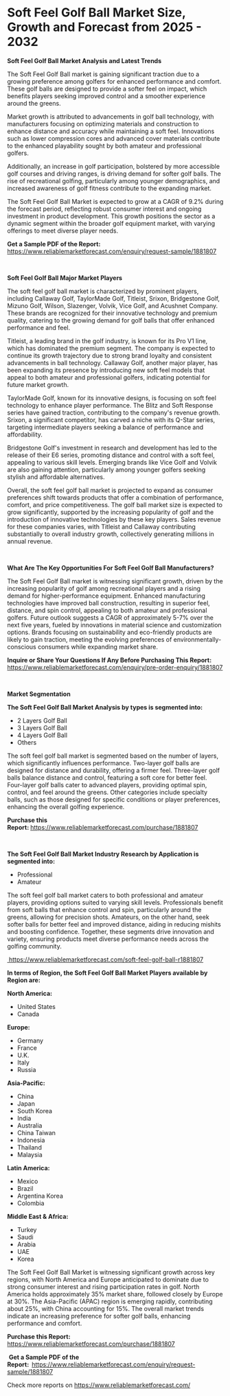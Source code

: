 <p><h1>Soft Feel Golf Ball Market Size, Growth and Forecast from 2025 - 2032</h1></p><p><strong>Soft Feel Golf Ball Market Analysis and Latest Trends</strong></p>
<p><p>The Soft Feel Golf Ball market is gaining significant traction due to a growing preference among golfers for enhanced performance and comfort. These golf balls are designed to provide a softer feel on impact, which benefits players seeking improved control and a smoother experience around the greens. </p><p>Market growth is attributed to advancements in golf ball technology, with manufacturers focusing on optimizing materials and construction to enhance distance and accuracy while maintaining a soft feel. Innovations such as lower compression cores and advanced cover materials contribute to the enhanced playability sought by both amateur and professional golfers.</p><p>Additionally, an increase in golf participation, bolstered by more accessible golf courses and driving ranges, is driving demand for softer golf balls. The rise of recreational golfing, particularly among younger demographics, and increased awareness of golf fitness contribute to the expanding market.</p><p>The Soft Feel Golf Ball Market is expected to grow at a CAGR of 9.2% during the forecast period, reflecting robust consumer interest and ongoing investment in product development. This growth positions the sector as a dynamic segment within the broader golf equipment market, with varying offerings to meet diverse player needs.</p></p>
<p><strong>Get a Sample PDF of the Report:&nbsp;</strong> <a href="https://www.reliablemarketforecast.com/enquiry/request-sample/1881807?utm_campaign=3574&utm_medium=2&utm_source=Github&utm_content=ia&utm_term=05042025&utm_id=soft-feel-golf-ball">https://www.reliablemarketforecast.com/enquiry/request-sample/1881807</a></p>
<p>&nbsp;</p>
<p><strong>Soft Feel Golf Ball Major Market Players</strong></p>
<p><p>The soft feel golf ball market is characterized by prominent players, including Callaway Golf, TaylorMade Golf, Titleist, Srixon, Bridgestone Golf, Mizuno Golf, Wilson, Slazenger, Volvik, Vice Golf, and Acushnet Company. These brands are recognized for their innovative technology and premium quality, catering to the growing demand for golf balls that offer enhanced performance and feel.</p><p>Titleist, a leading brand in the golf industry, is known for its Pro V1 line, which has dominated the premium segment. The company is expected to continue its growth trajectory due to strong brand loyalty and consistent advancements in ball technology. Callaway Golf, another major player, has been expanding its presence by introducing new soft feel models that appeal to both amateur and professional golfers, indicating potential for future market growth.</p><p>TaylorMade Golf, known for its innovative designs, is focusing on soft feel technology to enhance player performance. The Blitz and Soft Response series have gained traction, contributing to the company's revenue growth. Srixon, a significant competitor, has carved a niche with its Q-Star series, targeting intermediate players seeking a balance of performance and affordability.</p><p>Bridgestone Golf's investment in research and development has led to the release of their E6 series, promoting distance and control with a soft feel, appealing to various skill levels. Emerging brands like Vice Golf and Volvik are also gaining attention, particularly among younger golfers seeking stylish and affordable alternatives.</p><p>Overall, the soft feel golf ball market is projected to expand as consumer preferences shift towards products that offer a combination of performance, comfort, and price competitiveness. The golf ball market size is expected to grow significantly, supported by the increasing popularity of golf and the introduction of innovative technologies by these key players. Sales revenue for these companies varies, with Titleist and Callaway contributing substantially to overall industry growth, collectively generating millions in annual revenue.</p></p>
<p>&nbsp;</p>
<p><strong>What Are The Key Opportunities For Soft Feel Golf Ball Manufacturers?</strong></p>
<p><p>The Soft Feel Golf Ball market is witnessing significant growth, driven by the increasing popularity of golf among recreational players and a rising demand for higher-performance equipment. Enhanced manufacturing technologies have improved ball construction, resulting in superior feel, distance, and spin control, appealing to both amateur and professional golfers. Future outlook suggests a CAGR of approximately 5-7% over the next five years, fueled by innovations in material science and customization options. Brands focusing on sustainability and eco-friendly products are likely to gain traction, meeting the evolving preferences of environmentally-conscious consumers while expanding market share.</p></p>
<p><strong>Inquire or Share Your Questions If Any Before Purchasing This Report:</strong> <a href="https://www.reliablemarketforecast.com/enquiry/pre-order-enquiry/1881807?utm_campaign=3574&utm_medium=2&utm_source=Github&utm_content=ia&utm_term=05042025&utm_id=soft-feel-golf-ball">https://www.reliablemarketforecast.com/enquiry/pre-order-enquiry/1881807</a></p>
<p>&nbsp;</p>
<p><strong>Market Segmentation</strong></p>
<p><strong>The Soft Feel Golf Ball Market Analysis by types is segmented into:</strong></p>
<p><ul><li>2 Layers Golf Ball</li><li>3 Layers Golf Ball</li><li>4 Layers Golf Ball</li><li>Others</li></ul></p>
<p><p>The soft feel golf ball market is segmented based on the number of layers, which significantly influences performance. Two-layer golf balls are designed for distance and durability, offering a firmer feel. Three-layer golf balls balance distance and control, featuring a soft core for better feel. Four-layer golf balls cater to advanced players, providing optimal spin, control, and feel around the greens. Other categories include specialty balls, such as those designed for specific conditions or player preferences, enhancing the overall golfing experience.</p></p>
<p><strong>Purchase this Report:&nbsp;</strong><a href="https://www.reliablemarketforecast.com/purchase/1881807?utm_campaign=3574&utm_medium=2&utm_source=Github&utm_content=ia&utm_term=05042025&utm_id=soft-feel-golf-ball">https://www.reliablemarketforecast.com/purchase/1881807</a></p>
<p>&nbsp;</p>
<p><strong>The Soft Feel Golf Ball Market Industry Research by Application is segmented into:</strong></p>
<p><ul><li>Professional</li><li>Amateur</li></ul></p>
<p><p>The soft feel golf ball market caters to both professional and amateur players, providing options suited to varying skill levels. Professionals benefit from soft balls that enhance control and spin, particularly around the greens, allowing for precision shots. Amateurs, on the other hand, seek softer balls for better feel and improved distance, aiding in reducing mishits and boosting confidence. Together, these segments drive innovation and variety, ensuring products meet diverse performance needs across the golfing community.</p></p>
<p><a href="https://www.reliablemarketforecast.com/soft-feel-golf-ball-r1881807?utm_campaign=3574&utm_medium=2&utm_source=Github&utm_content=ia&utm_term=05042025&utm_id=soft-feel-golf-ball">&nbsp;https://www.reliablemarketforecast.com/soft-feel-golf-ball-r1881807</a></p>
<p><strong>In terms of Region, the Soft Feel Golf Ball Market Players available by Region are:</strong></p>
<p>
    <p> <strong> North America: </strong>
        <ul>
            <li>United States</li>
            <li>Canada</li>
        </ul>
        </p> 
    <p> <strong> Europe: </strong>
        <ul>
            <li>Germany</li>
            <li>France</li>
            <li>U.K.</li>
            <li>Italy</li>
            <li>Russia</li>
        </ul>
        </p> 
    <p> <strong> Asia-Pacific: </strong>
        <ul>
            <li>China</li>
            <li>Japan</li>
            <li>South Korea</li>
            <li>India</li>
            <li>Australia</li>
            <li>China Taiwan</li>
            <li>Indonesia</li>
            <li>Thailand</li>
            <li>Malaysia</li>
        </ul>
        </p> 
    <p> <strong> Latin America: </strong>
        <ul>
            <li>Mexico</li>
            <li>Brazil</li>
            <li>Argentina Korea</li>
            <li>Colombia</li>
        </ul>
        </p> 
    <p> <strong> Middle East & Africa: </strong>
        <ul>
            <li>Turkey</li>
            <li>Saudi</li>
            <li>Arabia</li>
            <li>UAE</li>
            <li>Korea</li>
        </ul>
    </p>
    </p>
<p><p>The Soft Feel Golf Ball Market is witnessing significant growth across key regions, with North America and Europe anticipated to dominate due to strong consumer interest and rising participation rates in golf. North America holds approximately 35% market share, followed closely by Europe at 30%. The Asia-Pacific (APAC) region is emerging rapidly, contributing about 25%, with China accounting for 15%. The overall market trends indicate an increasing preference for softer golf balls, enhancing performance and comfort.</p></p>
<p><strong>Purchase this Report: </strong><a href="https://www.reliablemarketforecast.com/purchase/1881807?utm_campaign=3574&utm_medium=2&utm_source=Github&utm_content=ia&utm_term=05042025&utm_id=soft-feel-golf-ball">https://www.reliablemarketforecast.com/purchase/1881807</a></p>
<p>&nbsp;<strong>Get a Sample PDF of the Report:&nbsp;&nbsp;</strong><a href="https://www.reliablemarketforecast.com/enquiry/request-sample/1881807?utm_campaign=3574&utm_medium=2&utm_source=Github&utm_content=ia&utm_term=05042025&utm_id=soft-feel-golf-ball">https://www.reliablemarketforecast.com/enquiry/request-sample/1881807</a></p>
<p><strong></strong></p>
<p>Check more reports on <a href="https://www.reliablemarketforecast.com/?utm_campaign=3574&utm_medium=2&utm_source=Github&utm_content=ia&utm_term=05042025&utm_id=soft-feel-golf-ball">https://www.reliablemarketforecast.com/</a></p>